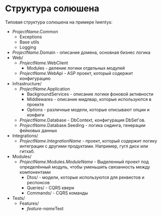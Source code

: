 # Структура солюшена

Типовая структура солюшена на примере Iwentys:
- *ProjectName*.Common
  - Exceptions
  - Base utils
  - Logging
- *ProjectName*.Domain - описание домена, основная бизнес логика
- Web/
  - *ProjectName*.WebClient
    - Modules - деление логики отдельных модулей
  - *ProjectName*.WebApi - ASP проект, который содержит конфигурацию
- Infrastructure/
  - *ProjectName*.Application
    - BackgroundServices - описание логики фоновой активности
    - Middlewares - описание мидлвар, которые используются в проекте
    - Options - различные модели, которые описывают опции и конфиги
  - *ProjectName*.Database - DbContext, конфигурация DbSet'ов.
  - *ProjectName*.Database.Seeding - логика сидинга, генерации фейковых данных
- Integrations/
  - *ProjectName*.*IntegrationName* - проект, который содержит логику интеграции с другими продуктами. Например, гугл диск или гитхаб.
- Modules/
  - *ProjectName*.Modules.*ModuleName* - Выделенный проект под определённый модуль, чтобы уменьшить связанность между компонентами
    - Dtos/ - модели, которые используются для реквестов и респонсов
    - Queries/ - CQRS квери
    - Commands/ - CQRS команды
- Tests/
  - Features/
    - *feature-name*Test

